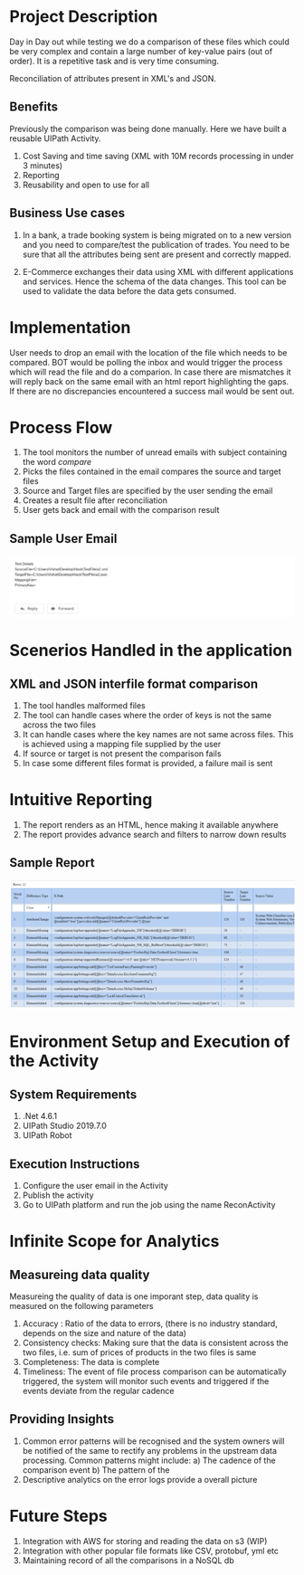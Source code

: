 # Project Description 

Day in Day out while testing we do a comparison of these files which could be very complex and contain a large number of key-value pairs (out of order). It is a repetitive task and is very time consuming. 

Reconciliation of attributes present in XML's and JSON.

## Benefits
Previously the comparison was being done manually. Here we have built a reusable UIPath Activity.
1. Cost Saving and time saving (XML with 10M records processing in under 3 minutes)
2. Reporting
3. Reusability and open to use for all

## Business Use cases 

1. In a bank, a trade booking system is being migrated on to a new version and you need to compare/test the publication of trades. You need to be sure that all the attributes being sent are present and correctly mapped.

2. E-Commerce exchanges their data using XML with different applications and services. Hence the schema of the data changes. This tool can be used to validate the data before the data gets consumed.


# Implementation
User needs to drop an email with the location of the file which needs to be compared. BOT would be polling the inbox and would trigger the process which will read the file and do a comparion. In case there are mismatches it will reply back on the same email with an html report highlighting the gaps.
If there are no discrepancies encountered a success mail would be sent out. 


# Process Flow

1. The tool monitors the number of unread emails with subject containing the word _compare_
2. Picks the files contained in the email compares the source and target files
3. Source and Target files are specified by the user sending the email
4. Creates a result file after reconciliation
5. User gets back and email with the comparison result

## Sample User Email

![](images/sample_email.png)

# Scenerios Handled in the application

## XML and JSON interfile format comparison

1. The tool handles malformed files
2. The tool can handle cases where the order of keys is not the same across the two files
3. It can handle cases where the key names are not same across files. This is achieved using a mapping file supplied by the user
4. If source or target is not present the comparison fails
5. In case some different files format is provided, a failure mail is sent

# Intuitive Reporting

1. The report renders as an HTML, hence making it available anywhere
2. The report provides advance search and filters to narrow down results

## Sample Report
![](images/sample_report.png)

# Environment Setup and Execution of the Activity

## System Requirements

1. .Net 4.6.1
2. UIPath Studio 2019.7.0 
3. UIPath Robot 

## Execution Instructions
1. Configure the user email in the Activity
2. Publish the activity
3. Go to UIPath platform and run the job using the name ReconActivity

# Infinite Scope for Analytics

## Measureing data quality
Measureing the quality of data is one imporant step, data quality is measured on the following parameters
1. Accuracy : Ratio of the data to errors, (there is no industry standard, depends on the size and nature of the data)
2. Consistency checks: Making sure that the data is consistent across the two files, i.e. sum of prices of products in the two files is same
3. Completeness: The data is complete
4. Timeliness: The event of file process comparison can be automatically triggered, the system will monitor such events and triggered if the events deviate from the regular cadence

## Providing Insights
1. Common error patterns will be recognised and the system owners will be notified of the same to rectify any problems in the upstream data processing. Common patterns might include:
  a) The cadence of the comparison event
  b) The pattern of the 
2. Descriptive analytics on the error logs provide a overall picture

# Future Steps

1. Integration with AWS for storing and reading the data on s3 (WIP)
2. Integration with other popular file formats like CSV, protobuf, yml etc
3. Maintaining record of all the comparisons in a NoSQL db
